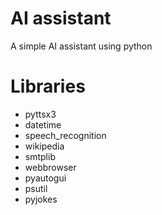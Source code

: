 # AI assistant
A simple AI assistant using python

# Libraries 
- pyttsx3
- datetime
- speech_recognition
- wikipedia
- smtplib
- webbrowser
- pyautogui
- psutil
- pyjokes
